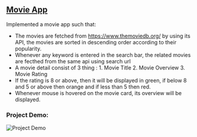 ## [Movie App](https://50projectsbymilan.000webhostapp.com/50projects/17_movie_app/)
Implemented a movie app such that:
- The movies are fetched from https://www.themoviedb.org/ by using its API, the movies are sorted in descending order according to their popularity.
- Whenever any keyword is entered in the search bar, the related movies are fecthed from the same api using search url
- A movie detail consist of 3 thing : 1. Movie Title 2. Movie Overview 3. Movie Rating
- If the rating is 8 or above, then it will be displayed in green, if below 8 and 5 or above then orange and if less than 5 then red.
- Whenever mouse is hovered on the movie card, its overview will be displayed.

### Project Demo:
![Project Demo](https://github.com/milan-vishnoi/50-Days-50-Projects/blob/main/17.%20Movie%20App/demo.gif)